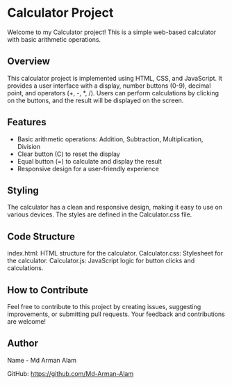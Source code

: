 # Calculator Project

Welcome to my Calculator project! This is a simple web-based calculator with basic arithmetic operations.

## Overview

This calculator project is implemented using HTML, CSS, and JavaScript. It provides a user interface with a display, number buttons (0-9), decimal point, and operators (+, -, *, /). Users can perform calculations by clicking on the buttons, and the result will be displayed on the screen.

## Features

- Basic arithmetic operations: Addition, Subtraction, Multiplication, Division
- Clear button (C) to reset the display
- Equal button (=) to calculate and display the result
- Responsive design for a user-friendly experience

## Styling
The calculator has a clean and responsive design, making it easy to use on various devices. The styles are defined in the Calculator.css file.

## Code Structure 
index.html: HTML structure for the calculator.
Calculator.css: Stylesheet for the calculator.
Calculator.js: JavaScript logic for button clicks and calculations.

## How to Contribute
Feel free to contribute to this project by creating issues, suggesting improvements, or submitting pull requests. Your feedback and contributions are welcome!

## Author
Name - Md Arman Alam

GitHub: https://github.com/Md-Arman-Alam
